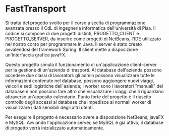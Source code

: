 # FastTransport
Si tratta del progetto svolto per il corso a scelta di programmazione avanzata presso il CdL di ingegneria informatica dell'università di Pisa.
Il codice si compone di due progetti distinti, PROGETTO_CLIENT e PROGETTO_SERVER, da inserire come progetti di NetBeans, l'IDE utilizzato nel nostro corso per programmare in Java.
Il server è stato creato avvalendosi del framework Spring.
Il client mette a disposizione un'interfaccia grafica javaFX.

Questo progetto simula il funzionamento di un'applicazione client-server per la gestione di un'azienda di trasporti.
Al database dell'azienda possono accedere due classi di lavoratori: gli admin possono visualizzare tutte le informazioni contenute nel database, possono aggiungere nuovi viaggi, veicoli e sedi logistiche dell'azienda; i worker sono i lavoratori "manuali" del database e non possono fare altro che visualizzare i viaggi che li riguardano attraverso un'apposito calendario.
Punto forte del progetto è il riuscito controllo degli accessi al database che impedisce ai normali worker di visualizzare i dati sensibili degli altri utenti.

Per eseguire il progetto è necessario avere a disposizione NetBeans, javaFX e MySQL.
Avviando l'applicazione server, se MySQL è già attivo, il database di progetto verrà inizializzato automaticamente.